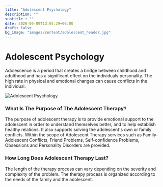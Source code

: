 ```yaml
---
title: "Adolescent Psychology"
description: ""
subtitle : ""
date: 2020-06-09T13:05:29+06:00
draft: false
bg_image: "images/content/adolescent_header.jpg"
---
```



# Adolescent Psychology


   Adolescence is a period that creates a bridge between childhood and adulthood and has a significant effect on the individuals personality. The high rate in physical and emotional changes can cause conflicts in the individual. 
   
   
![Adolescent Psychology](/iocoaching/images/content/adolescent_header.jpg "Adolescent Psychology")
### What Is The Purpose of The Adolescent Therapy?
   
   The purpose of adolescent therapy is to provide emotional support to the adolescent in order to understand themselves better, and to help establish healthy relations. It also supports solving the adolescent's own or family conflicts. Within the scope of Adolescent Therapy services such as Family-Adolescent Conflicts, Friend Problems, Self-confidence Problems, Obsessions and Personality Disorders are provided.
   
### How Long Does Adolescent Therapy Last?

   The length of the therapy process can vary depending on the severity and complexity of the problem. The therapy process is organized according to the needs of the family and the adolescent.
